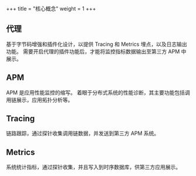 +++
title = "核心概念"
weight = 1
+++

## 代理

基于字节码增强和插件化设计，以提供 Tracing 和 Metrics 埋点，以及日志输出功能。
需要开启代理的插件功能后，才能将监控指标数据输出至第三方 APM 中展示。

## APM

APM 是应用性能监控的缩写。
着眼于分布式系统的性能诊断，其主要功能包括调用链展示，应用拓扑分析等。

## Tracing

链路跟踪，通过探针收集调用链数据，并发送到第三方 APM 系统。

## Metrics

系统统计指标，通过探针收集，并且写入到时序数据库，供第三方应用展示。
